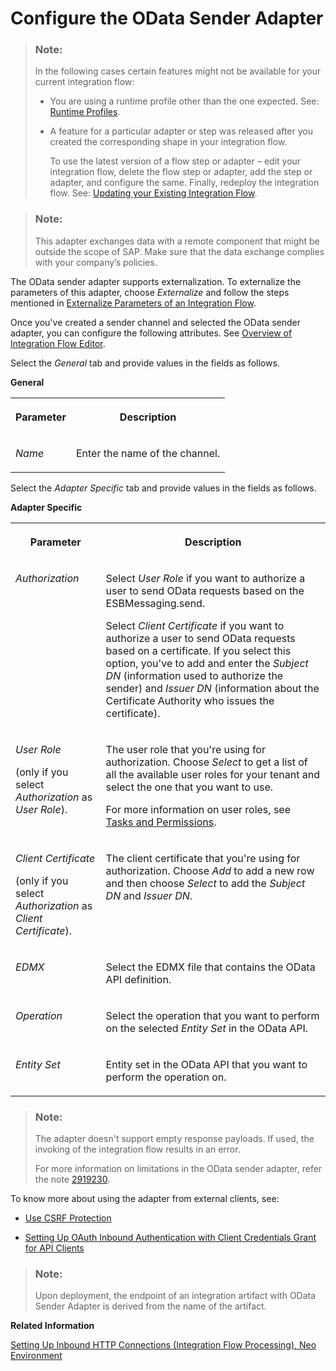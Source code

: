 <!-- loiode7aee5160134b74a949ac2b84cb7412 -->

# Configure the OData Sender Adapter

> ### Note:  
> In the following cases certain features might not be available for your current integration flow:
> 
> -   You are using a runtime profile other than the one expected. See: [Runtime Profiles](../IntegrationSettings/runtime-profiles-8007daa.md).
> 
> -   A feature for a particular adapter or step was released after you created the corresponding shape in your integration flow.
> 
>     To use the latest version of a flow step or adapter – edit your integration flow, delete the flow step or adapter, add the step or adapter, and configure the same. Finally, redeploy the integration flow. See: [Updating your Existing Integration Flow](updating-your-existing-integration-flow-1f9e879.md).

> ### Note:  
> This adapter exchanges data with a remote component that might be outside the scope of SAP. Make sure that the data exchange complies with your company’s policies.

The OData sender adapter supports externalization. To externalize the parameters of this adapter, choose *Externalize* and follow the steps mentioned in [Externalize Parameters of an Integration Flow](externalize-parameters-of-an-integration-flow-45b2a07.md).

Once you've created a sender channel and selected the OData sender adapter, you can configure the following attributes. See [Overview of Integration Flow Editor](overview-of-integration-flow-editor-db10beb.md).

Select the *General* tab and provide values in the fields as follows.

**General**


<table>
<tr>
<th valign="top">

Parameter

</th>
<th valign="top">

Description

</th>
</tr>
<tr>
<td valign="top">

*Name*

</td>
<td valign="top">

Enter the name of the channel.

</td>
</tr>
</table>

Select the *Adapter Specific* tab and provide values in the fields as follows.

**Adapter Specific**


<table>
<tr>
<th valign="top">

Parameter

</th>
<th valign="top">

Description

</th>
</tr>
<tr>
<td valign="top">

*Authorization* 

</td>
<td valign="top">

Select *User Role* if you want to authorize a user to send OData requests based on the ESBMessaging.send.

Select *Client Certificate* if you want to authorize a user to send OData requests based on a certificate. If you select this option, you've to add and enter the *Subject DN* \(information used to authorize the sender\) and *Issuer DN* \(information about the Certificate Authority who issues the certificate\).

</td>
</tr>
<tr>
<td valign="top">

*User Role*

\(only if you select *Authorization* as *User Role*\).

</td>
<td valign="top">

The user role that you're using for authorization. Choose *Select* to get a list of all the available user roles for your tenant and select the one that you want to use.

For more information on user roles, see [Tasks and Permissions](../SecurityNeo/tasks-and-permissions-556d557.md).

</td>
</tr>
<tr>
<td valign="top">

*Client Certificate*

\(only if you select *Authorization* as *Client Certificate*\).

</td>
<td valign="top">

The client certificate that you're using for authorization. Choose *Add* to add a new row and then choose *Select* to add the *Subject DN* and *Issuer DN*.

</td>
</tr>
<tr>
<td valign="top">

*EDMX* 

</td>
<td valign="top">

Select the EDMX file that contains the OData API definition.

</td>
</tr>
<tr>
<td valign="top">

*Operation* 

</td>
<td valign="top">

Select the operation that you want to perform on the selected *Entity Set* in the OData API.

</td>
</tr>
<tr>
<td valign="top">

*Entity Set* 

</td>
<td valign="top">

Entity set in the OData API that you want to perform the operation on.

</td>
</tr>
</table>

> ### Note:  
> The adapter doesn't support empty response payloads. If used, the invoking of the integration flow results in an error.
> 
> For more information on limitations in the OData sender adapter, refer the note [2919230](https://me.sap.com/notes/2919230).

To know more about using the adapter from external clients, see:

-   [Use CSRF Protection](use-csrf-protection-a0765d5.md)

-   [Setting Up OAuth Inbound Authentication with Client Credentials Grant for API Clients](../ConnectionSetup/setting-up-oauth-inbound-authentication-with-client-credentials-grant-for-api-clients-040d811.md)


> ### Note:  
> Upon deployment, the endpoint of an integration artifact with OData Sender Adapter is derived from the name of the artifact.

**Related Information**  


[Setting Up Inbound HTTP Connections \(Integration Flow Processing\), Neo Environment](../ConnectionSetup/setting-up-inbound-http-connections-integration-flow-processing-neo-environment-778c7e7.md "You can use various sender adapters (for example, the SOAP adapters, the IDoc adapter, and the HTTP adapter) to connect the tenant to a sender system so that the sender can send messages to Cloud Integration over the HTTP protocol.")


